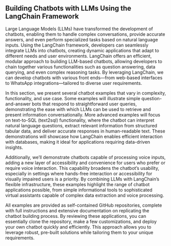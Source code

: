 ## Building Chatbots with LLMs Using the LangChain Framework
Large Language Models (LLMs) have transformed the development of chatbots, enabling them to handle complex conversations, provide accurate answers, and even perform specialized tasks based on natural language inputs. Using the LangChain framework, developers can seamlessly integrate LLMs into chatbots, creating dynamic applications that adapt to different needs and user environments. LangChain offers an efficient, modular approach to building LLM-based chatbots, allowing developers to chain together various functionalities such as question answering, data querying, and even complex reasoning tasks. By leveraging LangChain, we can develop chatbots with various front ends—from web-based interfaces to WhatsApp integrations—tailored to diverse user requirements.

In this section, we present several chatbot examples that vary in complexity, functionality, and use case. Some examples will illustrate simple question-and-answer bots that respond to straightforward user queries, demonstrating the ease with which LLMs can be used to retrieve and present information conversationally. More advanced examples will focus on text-to-SQL (text2sql) functionality, where the chatbot can interpret natural language questions, extract relevant information from structured tabular data, and deliver accurate responses in human-readable text. These demonstrations will showcase how LangChain enables efficient interaction with databases, making it ideal for applications requiring data-driven insights.

Additionally, we’ll demonstrate chatbots capable of processing voice inputs, adding a new layer of accessibility and convenience for users who prefer or require voice interaction. This capability broadens the chatbot’s usability, especially in settings where hands-free interaction or accessibility for visually impaired users is a priority. By combining LLMs with LangChain’s flexible infrastructure, these examples highlight the range of chatbot applications possible, from simple informational tools to sophisticated virtual assistants capable of complex data extraction and voice processing.

All examples are provided as self-contained GitHub repositories, complete with full instructions and extensive documentation on replicating the chatbot building process. By reviewing these applications, you can essentially clone the repository, make a few customizations, and deploy your own chatbot quickly and efficiently. This approach allows you to leverage robust, pre-built solutions while tailoring them to your unique requirements.
